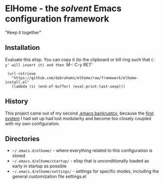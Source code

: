 # ElHome - the _solvent_ Emacs configuration framework

"Keep it together"

## Installation

Evaluate this elisp.  You can copy it (to the clipboard or kill
ring such that `C-y' will insert it) and then `M-: C-y RET'

     (url-retrieve
       "https://github.com/dabrahams/elhome/raw/framework/elhome-install.el"
       (lambda (s) (end-of-buffer) (eval-print-last-sexp)))

## History

This project came out of my second
[.emacs bankruptcy](http://emacsblog.org/2007/10/07/declaring-emacs-bankruptcy/),
because the [first system](http://github.com/dabrahams/elisp) I had
set up had lost modularity and become too closely coupled with my own
configuration.

## Directories

* `~/.emacs.d/elhome/` - where everything related to this configuration is stored
* `~/.emacs.d/elhome/startup/` - elisp that is unconditionally loaded as
  early in startup as possible
* `~/.emacs.d/elhome/settings/` - settings for specific modes, including
  the general customization file settings.el
